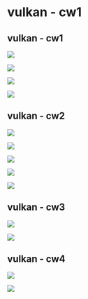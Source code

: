 # vulkan - cw1 
## vulkan - cw1 

![](/image/cw11.png)

![](/image/cw12.png)

![](/image/cw13.png)

![](/image/cw14.png)

## vulkan - cw2 

![](/image/cw21.png)

![](/image/cw22.png)

![](/image/cw23.png)

![](/image/cw24.png)

![](/image/cw25.png)

## vulkan - cw3

![](/image/cw31.png)

![](/image/cw32.png)

## vulkan - cw4

![](/image/cw41.png)

![](/image/cw42.png)